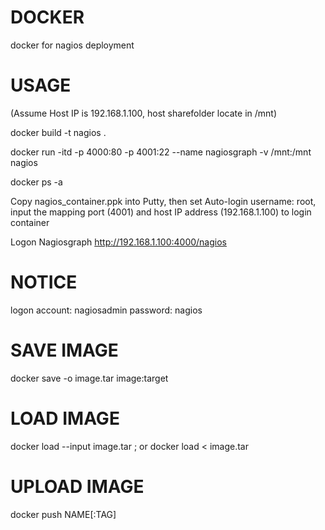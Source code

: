 # DOCKER
docker for nagios deployment

# USAGE

(Assume Host IP is 192.168.1.100, host sharefolder locate in /mnt)

docker build -t nagios .

docker run -itd -p 4000:80 -p 4001:22 --name nagiosgraph -v /mnt:/mnt nagios

docker ps -a

Copy nagios_container.ppk into Putty, then set Auto-login username: root, input the mapping port (4001) and host IP address (192.168.1.100) to login container

Logon Nagiosgraph http://192.168.1.100:4000/nagios

# NOTICE
logon account: nagiosadmin password: nagios

# SAVE IMAGE
docker save -o image.tar image:target

# LOAD IMAGE
docker load --input image.tar ; or docker load < image.tar

# UPLOAD IMAGE
docker push NAME[:TAG]
